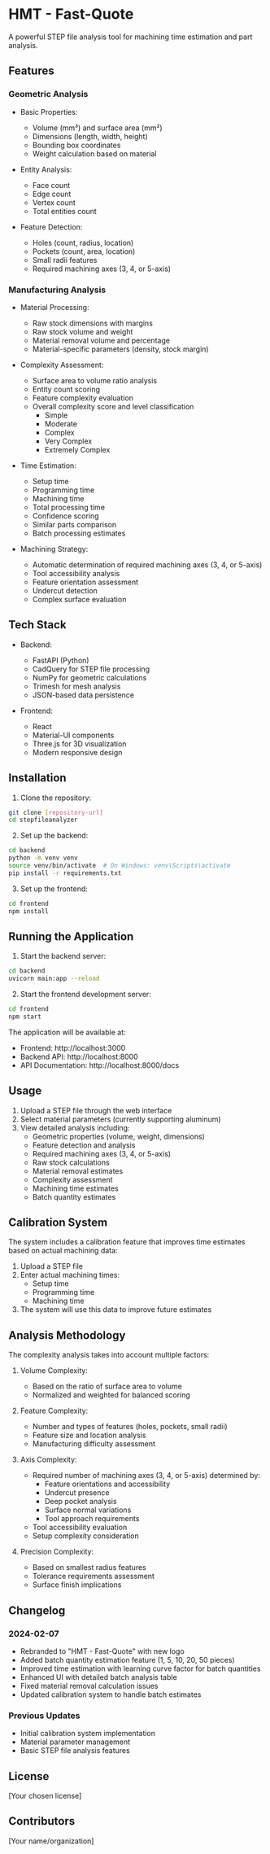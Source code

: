 # HMT - Fast-Quote

A powerful STEP file analysis tool for machining time estimation and part analysis.

## Features

### Geometric Analysis
- Basic Properties:
  - Volume (mm³) and surface area (mm²)
  - Dimensions (length, width, height)
  - Bounding box coordinates
  - Weight calculation based on material

- Entity Analysis:
  - Face count
  - Edge count
  - Vertex count
  - Total entities count

- Feature Detection:
  - Holes (count, radius, location)
  - Pockets (count, area, location)
  - Small radii features
  - Required machining axes (3, 4, or 5-axis)

### Manufacturing Analysis
- Material Processing:
  - Raw stock dimensions with margins
  - Raw stock volume and weight
  - Material removal volume and percentage
  - Material-specific parameters (density, stock margin)

- Complexity Assessment:
  - Surface area to volume ratio analysis
  - Entity count scoring
  - Feature complexity evaluation
  - Overall complexity score and level classification
    - Simple
    - Moderate
    - Complex
    - Very Complex
    - Extremely Complex

- Time Estimation:
  - Setup time
  - Programming time
  - Machining time
  - Total processing time
  - Confidence scoring
  - Similar parts comparison
  - Batch processing estimates

- Machining Strategy:
  - Automatic determination of required machining axes (3, 4, or 5-axis)
  - Tool accessibility analysis
  - Feature orientation assessment
  - Undercut detection
  - Complex surface evaluation

## Tech Stack

- Backend:
  - FastAPI (Python)
  - CadQuery for STEP file processing
  - NumPy for geometric calculations
  - Trimesh for mesh analysis
  - JSON-based data persistence

- Frontend:
  - React
  - Material-UI components
  - Three.js for 3D visualization
  - Modern responsive design

## Installation

1. Clone the repository:
```bash
git clone [repository-url]
cd stepfileanalyzer
```

2. Set up the backend:
```bash
cd backend
python -m venv venv
source venv/bin/activate  # On Windows: venv\Scripts\activate
pip install -r requirements.txt
```

3. Set up the frontend:
```bash
cd frontend
npm install
```

## Running the Application

1. Start the backend server:
```bash
cd backend
uvicorn main:app --reload
```

2. Start the frontend development server:
```bash
cd frontend
npm start
```

The application will be available at:
- Frontend: http://localhost:3000
- Backend API: http://localhost:8000
- API Documentation: http://localhost:8000/docs

## Usage

1. Upload a STEP file through the web interface
2. Select material parameters (currently supporting aluminum)
3. View detailed analysis including:
   - Geometric properties (volume, weight, dimensions)
   - Feature detection and analysis
   - Required machining axes (3, 4, or 5-axis)
   - Raw stock calculations
   - Material removal estimates
   - Complexity assessment
   - Machining time estimates
   - Batch quantity estimates

## Calibration System

The system includes a calibration feature that improves time estimates based on actual machining data:

1. Upload a STEP file
2. Enter actual machining times:
   - Setup time
   - Programming time
   - Machining time
3. The system will use this data to improve future estimates

## Analysis Methodology

The complexity analysis takes into account multiple factors:

1. Volume Complexity:
   - Based on the ratio of surface area to volume
   - Normalized and weighted for balanced scoring

2. Feature Complexity:
   - Number and types of features (holes, pockets, small radii)
   - Feature size and location analysis
   - Manufacturing difficulty assessment

3. Axis Complexity:
   - Required number of machining axes (3, 4, or 5-axis) determined by:
     - Feature orientations and accessibility
     - Undercut presence
     - Deep pocket analysis
     - Surface normal variations
     - Tool approach requirements
   - Tool accessibility evaluation
   - Setup complexity consideration

4. Precision Complexity:
   - Based on smallest radius features
   - Tolerance requirements assessment
   - Surface finish implications

## Changelog

### 2024-02-07
- Rebranded to "HMT - Fast-Quote" with new logo
- Added batch quantity estimation feature (1, 5, 10, 20, 50 pieces)
- Improved time estimation with learning curve factor for batch quantities
- Enhanced UI with detailed batch analysis table
- Fixed material removal calculation issues
- Updated calibration system to handle batch estimates

### Previous Updates
- Initial calibration system implementation
- Material parameter management
- Basic STEP file analysis features

## License

[Your chosen license]

## Contributors

[Your name/organization] 